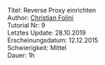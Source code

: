 Titel: Reverse Proxy einrichten  
Author: <a href="mailto:christian.folini@netnea.com">Christian Folini</a>  
Tutorial Nr: 9  
Letztes Update: 28.10.2019  
Erscheinungsdatum: 12.12.2015  
Schwierigkeit: Mittel  
Dauer: 1h  
